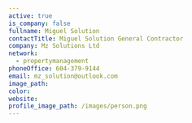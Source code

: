```yaml
---
active: true
is_company: false
fullname: Miguel Solution
contactTitle: Miguel Solution General Contractor
company: Mz Solutions Ltd
network:
  - propertymanagement
phoneOffice: 604-379-9144
email: mz_solution@outlook.com
image_path:
color:
website:
profile_image_path: /images/person.png
---
```

